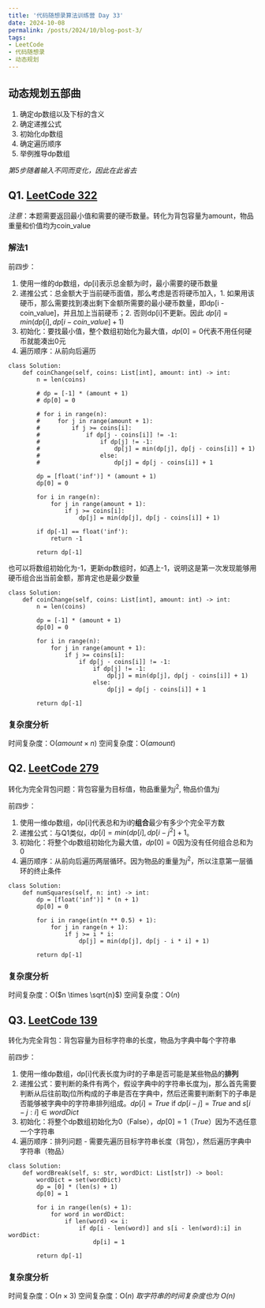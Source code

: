 ```yaml
---
title: '代码随想录算法训练营 Day 33'
date: 2024-10-08
permalink: /posts/2024/10/blog-post-3/
tags:
- LeetCode
- 代码随想录
- 动态规划
---
```


## 动态规划五部曲
1. 确定dp数组以及下标的含义
2. 确定递推公式
3. 初始化dp数组
4. 确定遍历顺序
5. 举例推导dp数组

*第5步随着输入不同而变化，因此在此省去*

## Q1. [LeetCode 322](https://leetcode.com/problems/coin-change/)

*注意*：本题需要返回最小值和需要的硬币数量。转化为背包容量为amount，物品重量和价值均为coin_value

### 解法1
前四步：
1. 使用一维的dp数组，dp[i]表示总金额为i时，最小需要的硬币数量
2. 递推公式：总金额大于当前硬币面值，那么考虑是否将硬币加入，1. 如果用该硬币，那么需要找到凑出剩下金额所需要的最小硬币数量，即dp[i - coin_value]，并且加上当前硬币；2. 否则dp[i]不更新。因此 $dp[i] = min(dp[i], dp[i - coin\_value] + 1)$
3. 初始化：要找最小值，整个数组初始化为最大值，$dp[0]=0$代表不用任何硬币就能凑出0元
4. 遍历顺序：从前向后遍历

```
class Solution:
    def coinChange(self, coins: List[int], amount: int) -> int:
        n = len(coins)

        # dp = [-1] * (amount + 1)
        # dp[0] = 0

        # for i in range(n):
        #     for j in range(amount + 1):
        #         if j >= coins[i]:
        #             if dp[j - coins[i]] != -1:
        #                 if dp[j] != -1:
        #                     dp[j] = min(dp[j], dp[j - coins[i]] + 1)
        #                 else:
        #                     dp[j] = dp[j - coins[i]] + 1

        dp = [float('inf')] * (amount + 1)
        dp[0] = 0

        for i in range(n):
            for j in range(amount + 1):
                if j >= coins[i]:
                    dp[j] = min(dp[j], dp[j - coins[i]] + 1)
        
        if dp[-1] == float('inf'):
            return -1

        return dp[-1]
```

也可以将数组初始化为-1，更新dp数组时，如遇上-1，说明这是第一次发现能够用硬币组合出当前金额，那肯定也是最少数量
```
class Solution:
    def coinChange(self, coins: List[int], amount: int) -> int:
        n = len(coins)

        dp = [-1] * (amount + 1)
        dp[0] = 0

        for i in range(n):
            for j in range(amount + 1):
                if j >= coins[i]:
                    if dp[j - coins[i]] != -1:
                        if dp[j] != -1:
                            dp[j] = min(dp[j], dp[j - coins[i]] + 1)
                        else:
                            dp[j] = dp[j - coins[i]] + 1

        return dp[-1]
```

### 复杂度分析

时间复杂度：O($amount \times n$)
空间复杂度：O($amount$)

## Q2. [LeetCode 279](https://leetcode.com/problems/perfect-squares/)

转化为完全背包问题：背包容量为目标值，物品重量为$j^2$, 物品价值为$j$

前四步：
1. 使用一维dp数组，dp[i]代表总和为i的**组合**最少有多少个完全平方数
2. 递推公式：与Q1类似，$dp[i] = min(dp[i], dp[i - j^2] + 1$。
3. 初始化：将整个dp数组初始化为最大值，$dp[0] = 0$因为没有任何组合总和为0
4. 遍历顺序：从前向后遍历两层循环。因为物品的重量为$j^2$，所以注意第一层循环的终止条件

```
class Solution:
    def numSquares(self, n: int) -> int:
        dp = [float('inf')] * (n + 1)
        dp[0] = 0

        for i in range(int(n ** 0.5) + 1):
            for j in range(n + 1):
                if j >= i * i:
                    dp[j] = min(dp[j], dp[j - i * i] + 1)

        return dp[-1]
```

### 复杂度分析

时间复杂度：O($n \times \sqrt{n}$)
空间复杂度：O($n$) 

## Q3. [LeetCode 139](https://leetcode.com/problems/word-break/)

转化为完全背包：背包容量为目标字符串的长度，物品为字典中每个字符串

前四步：
1. 使用一维dp数组，dp[i]代表长度为i时的子串是否可能是某些物品的**排列**
2. 递推公式：要判断的条件有两个，假设字典中的字符串长度为j，那么首先需要判断从后往前取j位所构成的子串是否在字典中，然后还需要判断剩下的子串是否能够被字典中的字符串排列组成。$dp[i] = True$ if $dp[i - j] = True$ and $s[i-j:i] \in wordDict$
3. 初始化：将整个dp数组初始化为0（False），$dp[0] = 1 （True）$因为不选任意一个字符串
4. 遍历顺序：排列问题 - 需要先遍历目标字符串长度（背包），然后遍历字典中字符串（物品）

```
class Solution:
    def wordBreak(self, s: str, wordDict: List[str]) -> bool:
        wordDict = set(wordDict)
        dp = [0] * (len(s) + 1)
        dp[0] = 1

        for i in range(len(s) + 1):
            for word in wordDict:
                if len(word) <= i:
                    if dp[i - len(word)] and s[i - len(word):i] in wordDict:
                        dp[i] = 1
        
        return dp[-1]
```

### 复杂度分析

时间复杂度：O($n \times 3$)
空间复杂度：O($n$)
*取字符串的时间复杂度也为 O($n$)*
